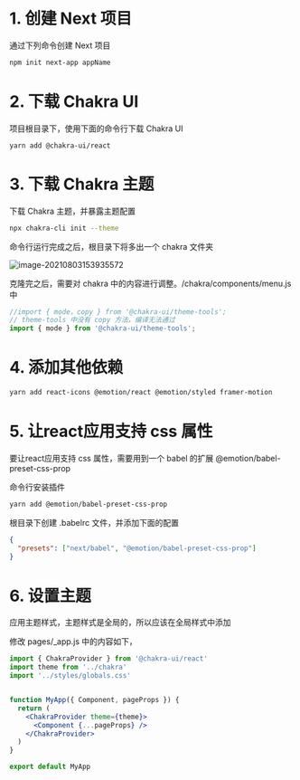 # 1. 创建 Next 项目

通过下列命令创建 Next 项目

```bash
npm init next-app appName
```



# 2. 下载 Chakra UI 

项目根目录下，使用下面的命令行下载 Chakra UI

```base
yarn add @chakra-ui/react
```



# 3. 下载 Chakra 主题

下载 Chakra 主题，并暴露主题配置

```bash
npx chakra-cli init --theme
```

命令行运行完成之后，根目录下将多出一个 chakra 文件夹

![image-20210803153935572](C:\Users\lenovo\AppData\Roaming\Typora\typora-user-images\image-20210803153935572.png)

克隆完之后，需要对 chakra 中的内容进行调整。/chakra/components/menu.js中

```js
//import { mode，copy } from '@chakra-ui/theme-tools';
// theme-tools 中没有 copy 方法，编译无法通过
import { mode } from '@chakra-ui/theme-tools';
```



# 4. 添加其他依赖

```bash
yarn add react-icons @emotion/react @emotion/styled framer-motion
```



# 5. 让react应用支持 css 属性

要让react应用支持 css 属性，需要用到一个 babel 的扩展 @emotion/babel-preset-css-prop

命令行安装插件

```bash
yarn add @emotion/babel-preset-css-prop
```

根目录下创建 .babelrc 文件，并添加下面的配置

```json
{
  "presets": ["next/babel", "@emotion/babel-preset-css-prop"]
}
```



# 6. 设置主题

应用主题样式，主题样式是全局的，所以应该在全局样式中添加

修改 pages/_app.js 中的内容如下，

```jsx
import { ChakraProvider } from '@chakra-ui/react'
import theme from '../chakra'
import '../styles/globals.css'


function MyApp({ Component, pageProps }) {
  return (
    <ChakraProvider theme={theme}>
      <Component {...pageProps} />  
    </ChakraProvider>
  )
}

export default MyApp
```

